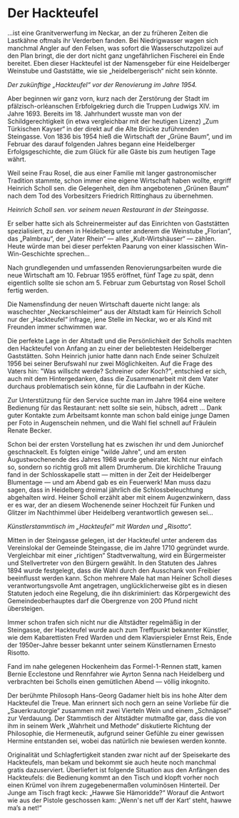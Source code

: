# Der Hackteufel

...ist eine Granitverwerfung im Neckar, an der zu früheren Zeiten die Lastkähne oftmals ihr Verderben fanden. Bei Niedrigwasser wagen sich manchmal Angler auf den Felsen, was sofort die Wasserschutzpolizei auf den Plan bringt, die der dort nicht ganz ungefährlichen Fischerei ein Ende bereitet. Eben dieser Hackteufel ist der Namensgeber für eine Heidelberger Weinstube und Gaststätte, wie sie „heidelbergerisch“ nicht sein könnte.

*Der zukünftige „Hackteufel“ vor der Renovierung im Jahre 1954.*

Aber beginnen wir ganz vorn, kurz nach der Zerstörung der Stadt im pfälzisch-orléanschen Erbfolgekrieg durch die Truppen Ludwigs XIV. im Jahre 1693. Bereits im 18. Jahrhundert wusste man von der Schildgerechtigkeit (in etwa vergleichbar mit der heutigen Lizenz) „Zum Türkischen Kayser“ in der direkt auf die Alte Brücke zuführenden Steingasse. Von 1836 bis 1954 hieß die Wirtschaft der „Grüne Baum“, und im Februar des darauf folgenden Jahres begann eine Heidelberger Erfolgsgeschichte, die zum Glück für alle Gäste bis zum heutigen Tage währt.

Weil seine Frau Rosel, die aus einer Familie mit langer gastronomischer Tradition stammte, schon immer eine eigene Wirtschaft haben wollte, ergriff Heinrich Scholl sen. die Gelegenheit, den ihm angebotenen „Grünen Baum“ nach dem Tod des Vorbesitzers Friedrich Rittinghaus zu übernehmen.

*Heinrich Scholl sen. vor seinem neuen Restaurant in der Steingasse.*

Er selber hatte sich als Schreinermeister auf das Einrichten von Gaststätten spezialisiert, zu denen in Heidelberg unter anderem die Weinstube „Florian“, das „Palmbrau“, der „Vater Rhein“ — alles „Kult-Wirtshäuser“ — zählen. Heute würde man bei dieser perfekten Paarung von einer klassischen Win-Win-Geschichte sprechen...

Nach grundlegenden und umfassenden Renovierungsarbeiten wurde die neue Wirtschaft am 10. Februar 1955 eröffnet, fünf Tage zu spät, denn eigentlich sollte sie schon am 5. Februar zum Geburtstag von Rosel Scholl fertig werden.

Die Namensfindung der neuen Wirtschaft dauerte nicht lange: als waschechter „Neckarschleimer“ aus der Altstadt kam für Heinrich Scholl nur der „Hackteufel“ infrage, jene Stelle im Neckar, wo er als Kind mit Freunden immer schwimmen war.

Die perfekte Lage in der Altstadt und die Persönlichkeit der Scholls machten den Hackteufel von Anfang an zu einer der beliebtesten Heidelberger Gaststätten. Sohn Heinrich junior hatte dann nach Ende seiner Schulzeit 1956 bei seiner Berufswahl nur zwei Möglichkeiten. Auf die Frage des Vaters hin: "Was willscht werde? Schreiner oder Koch?", entschied er sich, auch mit dem Hintergedanken, dass die Zusammenarbeit mit dem Vater durchaus problematisch sein könne, für die Laufbahn in der Küche.

Zur Unterstützung für den Service suchte man im Jahre 1964 eine weitere Bedienung für das Restaurant: nett sollte sie sein, hübsch, adrett ... Dank guter Kontakte zum Arbeitsamt konnte man schon bald einige junge Damen per Foto in Augenschein nehmen, und die Wahl fiel schnell auf Fräulein Renate Becker. 

Schon bei der ersten Vorstellung hat es zwischen ihr und dem Juniorchef geschnackelt. Es folgten einige "wilde Jahre", und am ersten Augustwochenende des Jahres 1968 wurde geheiratet. Nicht nur einfach so, sondern so richtig groß mit allem Drumherum. Die kirchliche Trauung fand in der Schlosskapelle statt — mitten in der Zeit der Heidelberger Blumentage — und am Abend gab es ein Feuerwerk! Man muss dazu sagen, dass in Heidelberg dreimal jährlich die Schlossbeleuchtung abgehalten wird. Heiner Scholl erzählt aber mit einem Augenzwinkern, dass er es war, der an diesem Wochenende seiner Hochzeit für Funken und Glitzer im Nachthimmel über Heidelberg verantwortlich gewesen sei...

*Künstlerstammtisch im „Hackteufel“ mit Warden und „Risotto“.*

Mitten in der Steingasse gelegen, ist der Hackteufel unter anderem das Vereinslokal der Gemeinde Steingasse, die im Jahre 1710 gegründet wurde. Vergleichbar mit einer „richtigen“ Stadtverwaltung, wird ein Bürgermeister und Stellvertreter von den Bürgern gewählt. In den Statuten des Jahres 1894 wurde festgelegt, dass die Wahl durch den Ausschank von Freibier beeinflusst werden kann. Schon mehrere Male hat man Heiner Scholl dieses verantwortungsvolle Amt angetragen, unglücklicherweise gibt es in diesen Statuten jedoch eine Regelung, die ihn diskriminiert: das Körpergewicht des Gemeindeoberhauptes darf die Obergrenze von 200 Pfund nicht übersteigen.

Immer schon trafen sich nicht nur die Altstädter regelmäßig in der Steingasse, der Hackteufel wurde auch zum Treffpunkt bekannter Künstler, wie dem Kabarettisten Fred Warden und dem Klavierspieler Ernst Reis, Ende der 1950er-Jahre besser bekannt unter seinem Künstlernamen Ernesto Risotto.

Fand im nahe gelegenen Hockenheim das Formel-1-Rennen statt, kamen Bernie Ecclestone und Rennfahrer wie Ayrton Senna nach Heidelberg und verbrachten bei Scholls einen gemütlichen Abend — völlig inkognito.

Der berühmte Philosoph Hans-Georg Gadamer hielt bis ins hohe Alter dem Hackteufel die Treue. Man erinnert sich noch gern an seine Vorliebe für die „Sauerkrautorgie“ zusammen mit zwei Vierteln Wein und einem „Schnäpsel“ zur Verdauung. Der Stammtisch der Altstädter mutmaßte gar, dass die von ihm in seinem Werk „Wahrheit und Methode“ diskutierte Richtung der Philosophie, die Hermeneutik, aufgrund seiner Gefühle zu einer gewissen Hermine entstanden sei, wobei das natürlich nie bewiesen werden konnte.

Originalität und Schlagfertigkeit standen zwar nicht auf der Speisekarte des Hackteufels, man bekam und bekommt sie auch heute noch manchmal gratis dazuserviert. Überliefert ist folgende Situation aus den Anfängen des Hackteufels: die Bedienung kommt an den Tisch und klopft vorher noch einen Krümel von ihrem zugegebenermaßen voluminösen Hinterteil. Der Junge am Tisch fragt keck: „Hawwe Sie Hämoridde?“ Worauf die Antwort wie aus der Pistole geschossen kam: „Wenn's net uff der Kart’ steht, hawwe ma’s a net!“